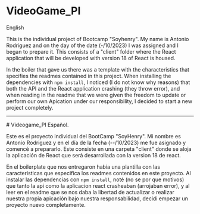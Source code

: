 # VideoGame_PI
English

This is the individual project of Bootcamp "Soyhenry". My name is Antonio Rodriguez and on the day of the date (-/10/2023) I was assigned and I began to prepare it.
This consists of a "client" folder where the React application that will be developed with version 18 of React is housed.

In the boiler that gave us there was a template with the characteristics that specifies the readmes contained in this project.
When installing the dependencies with `npm install`, I noticed (I do not know why reasons) that both the API and the React application  crashing (they throw error), and when reading in the readme that we were given the freedom to update or perform our own Apication under our responsibility, I decided to start a new project completely.
<hr>
# Videogame_PI
Español.


Este es el proyecto individual del BootCamp "SoyHenry". Mi nombre es Antonio Rodriguez y en el día de la fecha (--/10/2023) me fue asignado y comencé a prepararlo. 
Este consiste en una carpeta "client" donde se aloja la aplicación de React que será desarrollada con la version 18 de react.

En el boilerplate que nos entregaron habia una plantilla con las caracteristicas que especifica los readmes contenidos en este proyecto. 
Al instalar las dependencias con `npm install`, noté (no se por que motivos) que tanto la api como la aplicacion react crasheaban (arrojaban error), y al leer en el readme que se nos daba la libertad de actualizar o realizar nuestra propia apicación bajo nuestra responsabilidad, decidi empezar un proyecto nuevo completamente. 
